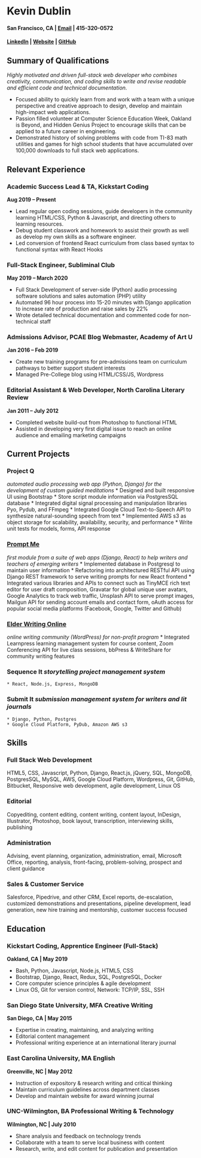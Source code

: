 # Kevin Dublin
#### San Francisco, CA |  [Email](mailto:kevdublin@gmail.com) |  415-320-0572
#### [LinkedIn](www.linkedin.com/in/kevindublin) | [Website](http://parteverything.com) | [GitHub](https://github.com/kevindublin/)

## Summary of Qualifications

*Highly motivated and driven full-stack web developer who combines creativity, communication, and coding skills to write and revise readable and efficient code and technical documentation.*

* Focused ability to quickly learn from and work with a team with a unique perspective and creative approach to design, develop and maintain high-impact web applications.
* Passion filled volunteer at Computer Science Education Week, Oakland is Beyond, and Hidden Genius Project to encourage skills that can be applied to a future career in engineering.
* Demonstrated history of solving problems with code from TI-83 math utilities and games for high school students that have accumulated over 100,000 downloads to full stack web applications.

## Relevant Experience

### Academic Success Lead & TA, Kickstart Coding
**Aug 2019 – Present**
* Lead regular open coding sessions, guide developers in the community learning HTML/CSS, Python & Javascript, and directing others to learning resources.
* Debug student classwork and homework to assist their growth as well as develop my own skills as a software engineer.
* Led conversion of frontend React curriculum from class based syntax to functional syntax with React Hooks

### Full-Stack Engineer, Subliminal Club
**May 2019 – March 2020**
* Full Stack Development of server-side (Python) audio processing software solutions and sales automation (PHP) utility
* Automated 96 hour process into 15-20 minutes with Django application to increase rate of production and raise sales by 22%
* Wrote detailed technical documentation and commented code for non-technical staff

### Admissions Advisor, PCAE Blog Webmaster, Academy of Art U
**Jan 2016 – Feb 2019**
* Create new training programs for pre-admissions team on curriculum pathways to better support student interests
* Managed Pre-College blog using HTML/CSS/JS, Wordpress

### Editorial Assistant & Web Developer, North Carolina Literary Review
**Jan 2011 – July 2012**
* Completed website build-out from Photoshop to functional HTML 
* Assisted in developing very first digital issue to reach an online audience and emailing marketing campaigns

## Current Projects

### Project Q
*automated audio processing web app (Python, Django) for the development of custom guided meditations*
	* Designed and built responsive UI using Bootstrap
	* Store script module information via PostgresSQL database
	* Integrated digital signal processing and manipulation libraries Pyo, Pydub, and FFmpeg
	* Integrated Google Cloud Text-to-Speech API to synthesize natural-sounding speech from text
	* Implemented AWS s3 as object storage for scalability, availability, security, and performance
	* Write unit tests for models, forms, API response

### [Prompt Me](http://promptme.herokuapp.com/)
*first module from a suite of web apps (Django, React) to help writers and teachers of emerging writers*
	* Implemented database in Postgresql to maintain user information
	* Refactoring into architectured RESTful API using Django REST framework to serve writing prompts for new React frontend
	* Integrated various libraries and APIs to connect such as TinyMCE rich text editor for user draft composition, Gravatar for global unique user avatars, Google Analytics to track web traffic, Unsplash API to serve prompt images, Mailgun API for sending account emails and contact form, oAuth access for popular social media platforms (Facebook, Google, Twitter and Github)

### [Elder Writing Online](http://elderwriting.net/)
*online writing community (WordPress) for non-profit program*
	* Integrated Learnpress learning management system for course content, Zoom Conferencing API for live class sessions, bbPress & WriteShare for community writing features

### Sequence It *storytelling project management system*
	* React, Node.js, Express, MongoDB

### Submit It *submission management system for writers and lit journals*
	* Django, Python, Postgres
	* Google Cloud Platform, PyDub, Amazon AWS s3

## Skills

### Full Stack Web Development
HTML5, CSS, Javascript, Python, Django, React.js, jQuery, SQL, MongoDB, PostgresSQL, MySQL, AWS, Google Cloud Platform, Wordpress, Git, GitHub, Bitbucket, Responsive web development, agile development, Linux OS

### Editorial
Copyediting, content editing, content writing, content layout, InDesign, Illustrator, Photoshop, book layout, transcription, interviewing skills, publishing

### Administration
Advising, event planning, organization, administration, email, Microsoft Office, reporting, analysis, front-facing, problem-solving, prospect and client guidance

### Sales & Customer Service
Salesforce, Pipedrive, and other CRM, Excel reports, de-escalation, customized demonstrations and presentations, pipeline development, lead generation, new hire training and mentorship, customer success focused

## Education

### Kickstart Coding, Apprentice Engineer (Full-Stack)
**Oakland, CA | May 2019**
- Bash, Python, Javascript, Node.js, HTML5, CSS
- Bootstrap, Django, React, Redux, SQL, PostgreSQL, Docker
- Core computer science principles & agile development
- Linux OS, Git for version control, Network: TCP/IP, SSL, SSH

### San Diego State University, MFA Creative Writing
**San Diego, CA | May 2015**
- Expertise in creating, maintaining, and analyzing writing
- Editorial content management
- Professional writing experience at an international literary journal

### East Carolina University, MA English
**Greenville, NC | May 2012**
- Instruction of expository & research writing and critical thinking
- Maintain curriculum guidelines across department classes
- Develop and maintain website for award winning journal

### UNC-Wilmington, BA Professional Writing & Technology
**Wilmington, NC | July 2010**
- Share analysis and feedback on technology trends
- Collaborate with a team to serve local business with content
- Research, write, and edit content for publication and presentation
